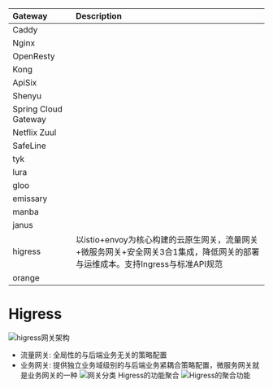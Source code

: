 |Gateway|Description|
|:---|:---|
|Caddy||
|Nginx||
|OpenResty||
|Kong||
|ApiSix||
|Shenyu||
|Spring Cloud Gateway||
|Netflix Zuul||
|SafeLine||
|tyk||
|lura||
|gloo||
|emissary||
|manba||
|janus||
|higress|以istio+envoy为核心构建的云原生网关，流量网关+微服务网关+安全网关3合1集成，降低网关的部署与运维成本。支持Ingress与标准API规范|
|orange||
# Higress
![higress网关架构](./pic/higress-architecture.avif)
- 流量网关: 全局性的与后端业务无关的策略配置
- 业务网关: 提供独立业务域级别的与后端业务紧耦合策略配置，微服务网关就是业务网关的一种
![网关分类](./pic/gateway-class.avif)
Higress的功能聚合
![Higress的聚合功能](./pic/gateway-func.avif)
